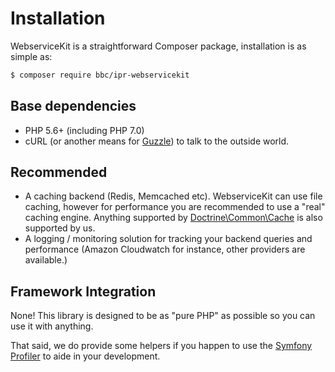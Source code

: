 # Installation

WebserviceKit is a straightforward Composer package, installation is as simple as:

```sh
$ composer require bbc/ipr-webservicekit
```

## Base dependencies

- PHP 5.6+ (including PHP 7.0)
- cURL (or another means for [Guzzle](https://github.com/guzzle/guzzle)) to talk to the outside world.

## Recommended

- A caching backend (Redis, Memcached etc). WebserviceKit can use file caching, however for performance you are
recommended to use a "real" caching engine. Anything supported by [Doctrine\Common\Cache](https://github.com/doctrine/cache)
is also supported by us.
- A logging / monitoring solution for tracking your backend queries and performance (Amazon Cloudwatch for instance,
other providers are available.)

## Framework Integration

None! This library is designed to be as "pure PHP" as possible so you can use it with anything.

That said, we do provide some helpers if you happen to use the [Symfony Profiler](https://symfony.com/doc/current/profiler.html)
to aide in your development.
